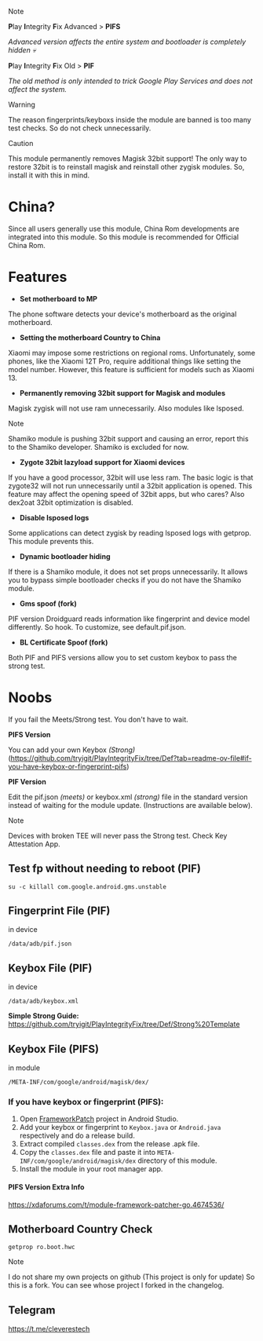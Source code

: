 > [!NOTE]
> **P**lay **I**ntegrity **F**ix Advanced > **PIFS**
> 
> *Advanced version affects the entire system and bootloader is completely hidden 💀*
> 
> **P**lay **I**ntegrity **F**ix Old > **PIF**
> 
> *The old method is only intended to trick Google Play Services and does not affect the system.*
> 


> [!WARNING]
> The reason fingerprints/keyboxs inside the module are banned is too many test checks. So do not check unnecessarily.

> [!CAUTION]
> This module permanently removes Magisk 32bit support! The only way to restore 32bit is to reinstall magisk and reinstall other zygisk modules. So, install it with this in mind.

# China?
Since all users generally use this module, China Rom developments are integrated into this module. So this module is recommended for Official China Rom.

# Features
+ **Set motherboard to MP**

The phone software detects your device's motherboard as the original motherboard.

+ **Setting the motherboard Country to China**

Xiaomi may impose some restrictions on regional roms. Unfortunately, some phones, like the Xiaomi 12T Pro, require additional things like setting the model number. However, this feature is sufficient for models such as Xiaomi 13.

+ **Permanently removing 32bit support for Magisk and modules**

Magisk zygisk will not use ram unnecessarily. Also modules like lsposed.
> [!NOTE]
> Shamiko module is pushing 32bit support and causing an error, report this to the Shamiko developer. Shamiko is excluded for now.

+ **Zygote 32bit lazyload support for Xiaomi devices**

If you have a good processor, 32bit will use less ram. The basic logic is that zygote32 will not run unnecessarily until a 32bit application is opened. This feature may affect the opening speed of 32bit apps, but who cares?
Also dex2oat 32bit optimization is disabled.

+ **Disable lsposed logs**

Some applications can detect zygisk by reading lsposed logs with getprop. This module prevents this.

+ **Dynamic bootloader hiding**

If there is a Shamiko module, it does not set props unnecessarily. It allows you to bypass simple bootloader checks if you do not have the Shamiko module.

+ **Gms spoof (fork)**

PIF version Droidguard reads information like fingerprint and device model differently. So hook.
To customize, see default.pif.json.

+ **BL Certificate Spoof (fork)**

Both PIF and PIFS versions allow you to set custom keybox to pass the strong test.

# Noobs
If you fail the Meets/Strong test. You don't have to wait.

**PIFS Version**

You can add your own Keybox *(Strong)*
(https://github.com/tryigit/PlayIntegrityFix/tree/Def?tab=readme-ov-file#if-you-have-keybox-or-fingerprint-pifs)

**PIF Version**

Edit the pif.json *(meets)* or keybox.xml *(strong)* file in the standard version instead of waiting for the module update.
(Instructions are available below).


> [!NOTE]
> Devices with broken TEE will never pass the Strong test. Check Key Attestation App.


## Test fp without needing to reboot (PIF)
```
su -c killall com.google.android.gms.unstable
```

## Fingerprint File (PIF)
in device
```
/data/adb/pif.json
```
## Keybox File (PIF)
in device
```
/data/adb/keybox.xml
```
**Simple Strong Guide:**
https://github.com/tryigit/PlayIntegrityFix/tree/Def/Strong%20Template
## Keybox File (PIFS)
in module
```
/META-INF/com/google/android/magisk/dex/
```

### If you have keybox or fingerprint (PIFS):
1. Open [FrameworkPatch](https://github.com/chiteroman/FrameworkPatch/tree/69e08eff494b68ccd3ec71ffb04e0a798d7c686e) project in Android Studio.
2. Add your keybox or fingerprint to `Keybox.java` or `Android.java` respectively and do a release build.
3. Extract compiled `classes.dex` from the release .apk file.
4. Copy the `classes.dex` file and paste it into `META-INF/com/google/android/magisk/dex` directory of this module.
5. Install the module in your root manager app.

#### PIFS Version Extra Info
https://xdaforums.com/t/module-framework-patcher-go.4674536/

## Motherboard Country Check
```
getprop ro.boot.hwc
```

> [!NOTE]
> I do not share my own projects on github (This project is only for update) So this is a fork. You can see whose project I forked in the changelog.

## Telegram
https://t.me/cleverestech
